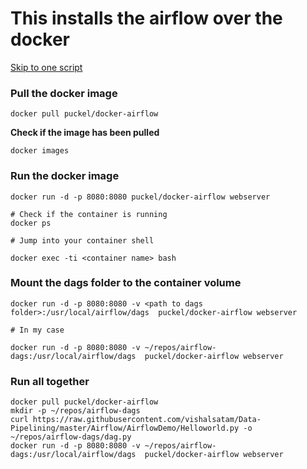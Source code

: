 

# This installs the airflow over the docker 
[Skip to one script](#run-all-together)


### Pull the docker image 
```
docker pull puckel/docker-airflow
```
**Check if the image has been pulled**
```
docker images
```

### Run the docker image 
```
docker run -d -p 8080:8080 puckel/docker-airflow webserver

# Check if the container is running
docker ps 

# Jump into your container shell 

docker exec -ti <container name> bash 
```
### Mount the dags folder to the container volume 

```
docker run -d -p 8080:8080 -v <path to dags folder>:/usr/local/airflow/dags  puckel/docker-airflow webserver

# In my case 

docker run -d -p 8080:8080 -v ~/repos/airflow-dags:/usr/local/airflow/dags  puckel/docker-airflow webserver
```


### Run all together 

```
docker pull puckel/docker-airflow
mkdir -p ~/repos/airflow-dags
curl https://raw.githubusercontent.com/vishalsatam/Data-Pipelining/master/Airflow/AirflowDemo/Helloworld.py -o ~/repos/airflow-dags/dag.py
docker run -d -p 8080:8080 -v ~/repos/airflow-dags:/usr/local/airflow/dags  puckel/docker-airflow webserver

```
